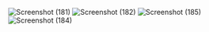 ![Screenshot (181)](https://user-images.githubusercontent.com/83564741/126151053-227c34d4-8d75-4c27-9ab4-c71bef4884f9.png)
![Screenshot (182)](https://user-images.githubusercontent.com/83564741/126151065-6f835476-941f-48b5-bff5-9624fa10fc87.png)
![Screenshot (185)](https://user-images.githubusercontent.com/83564741/126151089-afc36467-86cb-451e-a47e-bb600d4ee913.png)
![Screenshot (184)](https://user-images.githubusercontent.com/83564741/126151105-4461911c-2100-44d5-8832-9f57a3b8b650.png)
